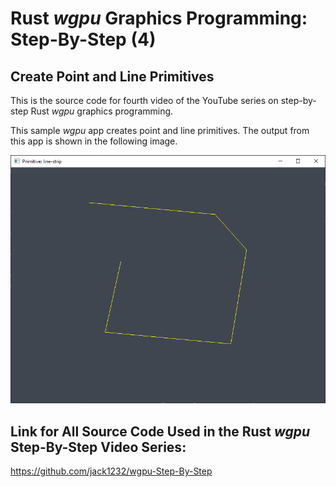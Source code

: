# Rust *wgpu* Graphics Programming: Step-By-Step (4) 
## Create Point and Line Primitives

This is the source code for fourth video of the YouTube series on step-by-step Rust *wgpu* graphics programming.

This sample *wgpu* app creates point and line primitives. The output from this app is shown in the following image.

![wgpu04](src/images/image01.png)

## Link for All Source Code Used in the Rust *wgpu* Step-By-Step Video Series:

https://github.com/jack1232/wgpu-Step-By-Step

